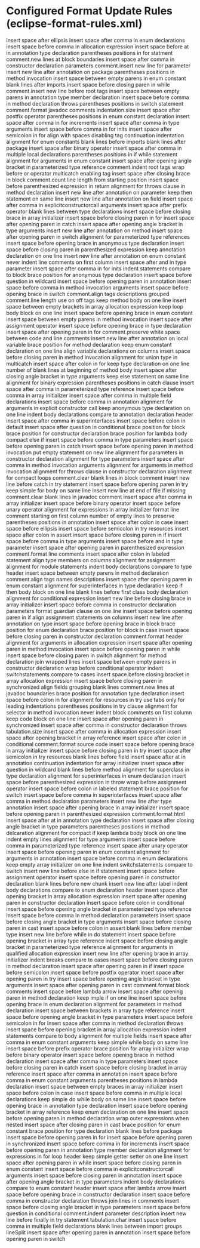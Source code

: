 # Configured Format Update Rules (eclipse-format-rules.xml)

insert space after ellipsis
insert space after comma in enum declarations
insert space before comma in allocation expression
insert space before at in annotation type declaration
parentheses positions in for statment
comment.new lines at block boundaries
insert space after comma in constructor declaration parameters
comment.insert new line for parameter
insert new line after annotation on package
parentheses positions in method invocation
insert space between empty parens in enum constant
blank lines after imports
insert space before closing paren in while
comment.insert new line before root tags
insert space between empty parens in annotation type member declaration
insert space before comma in method declaration throws
parentheses positions in switch statement
comment.format javadoc comments
indentation.size
insert space after postfix operator
parentheses positions in enum constant declaration
insert space after comma in for increments
insert space after comma in type arguments
insert space before comma in for inits
insert space after semicolon in for
align with spaces
disabling tag
continuation indentation
alignment for enum constants
blank lines before imports
blank lines after package
insert space after binary operator
insert space after comma in multiple local declarations
parentheses positions in if while statement
alignment for arguments in enum constant
insert space after opening angle bracket in parameterized type reference
comment.indent root tags
wrap before or operator multicatch
enabling tag
insert space after closing brace in block
comment.count line length from starting position
insert space before parenthesized expression in return
alignment for throws clause in method declaration
insert new line after annotation on parameter
keep then statement on same line
insert new line after annotation on field
insert space after comma in explicitconstructorcall arguments
insert space after prefix operator
blank lines between type declarations
insert space before closing brace in array initializer
insert space before closing paren in for
insert space after opening paren in catch
insert space after opening angle bracket in type arguments
insert new line after annotation on method
insert space after opening paren in switch
alignment for parameterized type references
insert space before opening brace in anonymous type declaration
insert space before closing paren in parenthesized expression
keep annotation declaration on one line
insert new line after annotation on enum constant
never indent line comments on first column
insert space after and in type parameter
insert space after comma in for inits
indent statements compare to block
brace position for anonymous type declaration
insert space before question in wildcard
insert space before opening paren in annotation
insert space before comma in method invocation arguments
insert space before opening brace in switch
comment.align tags descriptions grouped
comment.line length
use on off tags
keep method body on one line
insert space between empty brackets in array allocation expression
keep loop body block on one line
insert space before opening brace in enum constant
insert space between empty parens in method invocation
insert space after assignment operator
insert space before opening brace in type declaration
insert space after opening paren in for
comment.preserve white space between code and line comments
insert new line after annotation on local variable
brace position for method declaration
keep enum constant declaration on one line
align variable declarations on columns
insert space before closing paren in method invocation
alignment for union type in multicatch
insert space after colon in for
keep type declaration on one line
number of blank lines at beginning of method body
insert space after closing angle bracket in type arguments
keep else statement on same line
alignment for binary expression
parentheses positions in catch clause
insert space after comma in parameterized type reference
insert space before comma in array initializer
insert space after comma in multiple field declarations
insert space before comma in annotation
alignment for arguments in explicit constructor call
keep anonymous type declaration on one line
indent body declarations compare to annotation declaration header
insert space after comma in superinterfaces
insert space before colon in default
insert space after question in conditional
brace position for block
brace position for constructor declaration
brace position for lambda body
compact else if
insert space before comma in type parameters
insert space before opening paren in catch
insert space before opening paren in method invocation
put empty statement on new line
alignment for parameters in constructor declaration
alignment for type parameters
insert space after comma in method invocation arguments
alignment for arguments in method invocation
alignment for throws clause in constructor declaration
alignment for compact loops
comment.clear blank lines in block comment
insert new line before catch in try statement
insert space before opening paren in try
keep simple for body on same line
insert new line at end of file if missing
comment.clear blank lines in javadoc comment
insert space after comma in array initializer
insert space before binary operator
insert space before unary operator
alignment for expressions in array initializer
format line comment starting on first column
number of empty lines to preserve
parentheses positions in annotation
insert space after colon in case
insert space before ellipsis
insert space before semicolon in try resources
insert space after colon in assert
insert space before closing paren in if
insert space before comma in type arguments
insert space before and in type parameter
insert space after opening paren in parenthesized expression
comment.format line comments
insert space after colon in labeled statement
align type members on columns
alignment for assignment
alignment for module statements
indent body declarations compare to type header
insert space between empty parens in method declaration
comment.align tags names descriptions
insert space after opening paren in enum constant
alignment for superinterfaces in type declaration
keep if then body block on one line
blank lines before first class body declaration
alignment for conditional expression
insert new line before closing brace in array initializer
insert space before comma in constructor declaration parameters
format guardian clause on one line
insert space before opening paren in if
align assignment statements on columns
insert new line after annotation on type
insert space before opening brace in block
brace position for enum declaration
brace position for block in case
insert space before closing paren in constructor declaration
comment.format header
alignment for arguments in allocation expression
insert space after opening paren in method invocation
insert space before opening paren in while
insert space before closing paren in switch
alignment for method declaration
join wrapped lines
insert space between empty parens in constructor declaration
wrap before conditional operator
indent switchstatements compare to cases
insert space before closing bracket in array allocation expression
insert space before closing paren in synchronized
align fields grouping blank lines
comment.new lines at javadoc boundaries
brace position for annotation type declaration
insert space before colon in for
alignment for resources in try
use tabs only for leading indentations
parentheses positions in try clause
alignment for selector in method invocation
never indent block comments on first column
keep code block on one line
insert space after opening paren in synchronized
insert space after comma in constructor declaration throws
tabulation.size
insert space after comma in allocation expression
insert space after opening bracket in array reference
insert space after colon in conditional
comment.format source code
insert space before opening brace in array initializer
insert space before closing paren in try
insert space after semicolon in try resources
blank lines before field
insert space after at in annotation
continuation indentation for array initializer
insert space after question in wildcard
blank lines before method
alignment for superclass in type declaration
alignment for superinterfaces in enum declaration
insert space before parenthesized expression in throw
wrap before assignment operator
insert space before colon in labeled statement
brace position for switch
insert space before comma in superinterfaces
insert space after comma in method declaration parameters
insert new line after type annotation
insert space after opening brace in array initializer
insert space before opening paren in parenthesized expression
comment.format html
insert space after at in annotation type declaration
insert space after closing angle bracket in type parameters
parentheses positions in method delcaration
alignment for compact if
keep lambda body block on one line
indent empty lines
alignment for type arguments
insert space before comma in parameterized type reference
insert space after unary operator
insert space before opening paren in enum constant
alignment for arguments in annotation
insert space before comma in enum declarations
keep empty array initializer on one line
indent switchstatements compare to switch
insert new line before else in if statement
insert space before assignment operator
insert space before opening paren in constructor declaration
blank lines before new chunk
insert new line after label
indent body declarations compare to enum declaration header
insert space after opening bracket in array allocation expression
insert space after opening paren in constructor declaration
insert space before colon in conditional
insert space before opening angle bracket in parameterized type reference
insert space before comma in method declaration parameters
insert space before closing angle bracket in type arguments
insert space before closing paren in cast
insert space before colon in assert
blank lines before member type
insert new line before while in do statement
insert space before opening bracket in array type reference
insert space before closing angle bracket in parameterized type reference
alignment for arguments in qualified allocation expression
insert new line after opening brace in array initializer
indent breaks compare to cases
insert space before closing paren in method declaration
insert space after opening paren in if
insert space before semicolon
insert space before postfix operator
insert space after opening paren in try
insert space before opening angle bracket in type arguments
insert space after opening paren in cast
comment.format block comments
insert space before lambda arrow
insert space after opening paren in method declaration
keep imple if on one line
insert space before opening brace in enum declaration
alignment for parameters in method declaration
insert space between brackets in array type reference
insert space before opening angle bracket in type parameters
insert space before semicolon in for
insert space after comma in method declaration throws
insert space before opening bracket in array allocation expression
indent statements compare to body
alignment for multiple fields
insert space after comma in enum constant arguments
keep simple while body on same line
insert space before prefix operator
brace position for array initializer
wrap before binary operator
insert space before opening brace in method declaration
insert space after comma in type parameters
insert space before closing paren in catch
insert space before closing bracket in array reference
insert space after comma in annotation
insert space before comma in enum constant arguments
parentheses positions in lambda declaration
insert space between empty braces in array initializer
insert space before colon in case
insert space before comma in multiple local declarations
keep simple do while body on same line
insert space before opening brace in annotation type declaration
insert space before opening bracket in array reference
keep enum declaration on one line
insert space before opening paren in method declaration
wrap outer expressions when nested
insert space after closing paren in cast
brace position for enum constant
brace position for type declaration
blank lines before package
insert space before opening paren in for
insert space before opening paren in synchronized
insert space before comma in for increments
insert space before opening paren in annotation type member declaration
alignment for expressions in for loop header
keep simple getter setter on one line
insert space after opening paren in while
insert space before closing paren in enum constant
insert space before comma in explicitconstructorcall arguments
insert space before closing paren in annotation
insert space after opening angle bracket in type parameters
indent body declarations compare to enum constant header
insert space after lambda arrow
insert space before opening brace in constructor declaration
insert space before comma in constructor declaration throws
join lines in comments
insert space before closing angle bracket in type parameters
insert space before question in conditional
comment.indent parameter description
insert new line before finally in try statement
tabulation.char
insert space before comma in multiple field declarations
blank lines between import groups
lineSplit
insert space after opening paren in annotation
insert space before opening paren in switch

